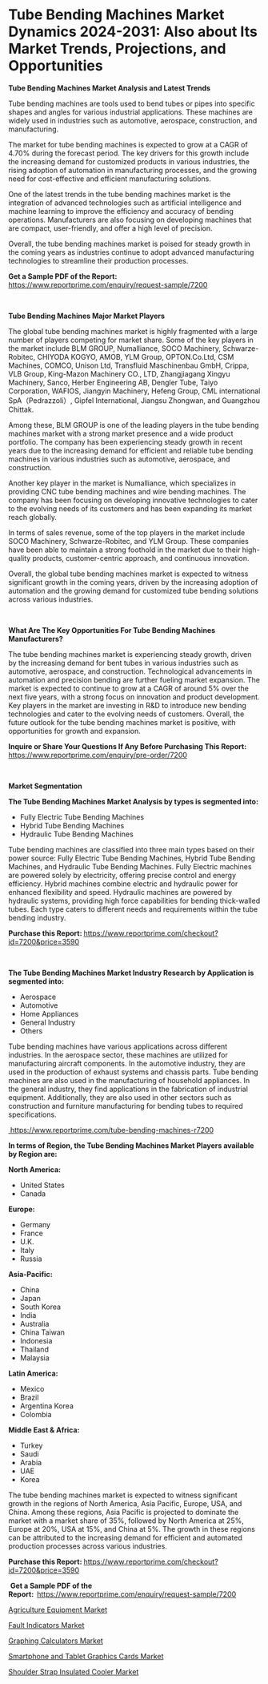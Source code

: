 <p><h1>Tube Bending Machines Market Dynamics 2024-2031: Also about Its Market Trends, Projections, and Opportunities</h1></p><p><strong>Tube Bending Machines Market Analysis and Latest Trends</strong></p>
<p><p>Tube bending machines are tools used to bend tubes or pipes into specific shapes and angles for various industrial applications. These machines are widely used in industries such as automotive, aerospace, construction, and manufacturing.</p><p>The market for tube bending machines is expected to grow at a CAGR of 4.70% during the forecast period. The key drivers for this growth include the increasing demand for customized products in various industries, the rising adoption of automation in manufacturing processes, and the growing need for cost-effective and efficient manufacturing solutions.</p><p>One of the latest trends in the tube bending machines market is the integration of advanced technologies such as artificial intelligence and machine learning to improve the efficiency and accuracy of bending operations. Manufacturers are also focusing on developing machines that are compact, user-friendly, and offer a high level of precision.</p><p>Overall, the tube bending machines market is poised for steady growth in the coming years as industries continue to adopt advanced manufacturing technologies to streamline their production processes.</p></p>
<p><strong>Get a Sample PDF of the Report:&nbsp;</strong> <a href="https://www.reportprime.com/enquiry/request-sample/7200">https://www.reportprime.com/enquiry/request-sample/7200</a></p>
<p>&nbsp;</p>
<p><strong>Tube Bending Machines Major Market Players</strong></p>
<p><p>The global tube bending machines market is highly fragmented with a large number of players competing for market share. Some of the key players in the market include BLM GROUP, Numalliance, SOCO Machinery, Schwarze-Robitec, CHIYODA KOGYO, AMOB, YLM Group, OPTON.Co.Ltd, CSM Machines, COMCO, Unison Ltd, Transfluid Maschinenbau GmbH, Crippa, VLB Group, King-Mazon Machinery CO., LTD, Zhangjiagang Xingyu Machinery, Sanco, Herber Engineering AB, Dengler Tube, Taiyo Corporation, WAFIOS, Jiangyin Machinery, Hefeng Group, CML international SpA（Pedrazzoli）, Gipfel International, Jiangsu Zhongwan, and Guangzhou Chittak.</p><p>Among these, BLM GROUP is one of the leading players in the tube bending machines market with a strong market presence and a wide product portfolio. The company has been experiencing steady growth in recent years due to the increasing demand for efficient and reliable tube bending machines in various industries such as automotive, aerospace, and construction.</p><p>Another key player in the market is Numalliance, which specializes in providing CNC tube bending machines and wire bending machines. The company has been focusing on developing innovative technologies to cater to the evolving needs of its customers and has been expanding its market reach globally.</p><p>In terms of sales revenue, some of the top players in the market include SOCO Machinery, Schwarze-Robitec, and YLM Group. These companies have been able to maintain a strong foothold in the market due to their high-quality products, customer-centric approach, and continuous innovation.</p><p>Overall, the global tube bending machines market is expected to witness significant growth in the coming years, driven by the increasing adoption of automation and the growing demand for customized tube bending solutions across various industries.</p></p>
<p>&nbsp;</p>
<p><strong>What Are The Key Opportunities For Tube Bending Machines Manufacturers?</strong></p>
<p><p>The tube bending machines market is experiencing steady growth, driven by the increasing demand for bent tubes in various industries such as automotive, aerospace, and construction. Technological advancements in automation and precision bending are further fueling market expansion. The market is expected to continue to grow at a CAGR of around 5% over the next five years, with a strong focus on innovation and product development. Key players in the market are investing in R&D to introduce new bending technologies and cater to the evolving needs of customers. Overall, the future outlook for the tube bending machines market is positive, with opportunities for growth and expansion.</p></p>
<p><strong>Inquire or Share Your Questions If Any Before Purchasing This Report:</strong> <a href="https://www.reportprime.com/enquiry/pre-order/7200">https://www.reportprime.com/enquiry/pre-order/7200</a></p>
<p>&nbsp;</p>
<p><strong>Market Segmentation</strong></p>
<p><strong>The Tube Bending Machines Market Analysis by types is segmented into:</strong></p>
<p><ul><li>Fully Electric Tube Bending Machines</li><li>Hybrid Tube Bending Machines</li><li>Hydraulic Tube Bending Machines</li></ul></p>
<p><p>Tube bending machines are classified into three main types based on their power source: Fully Electric Tube Bending Machines, Hybrid Tube Bending Machines, and Hydraulic Tube Bending Machines. Fully Electric machines are powered solely by electricity, offering precise control and energy efficiency. Hybrid machines combine electric and hydraulic power for enhanced flexibility and speed. Hydraulic machines are powered by hydraulic systems, providing high force capabilities for bending thick-walled tubes. Each type caters to different needs and requirements within the tube bending industry.</p></p>
<p><strong>Purchase this Report:&nbsp;</strong><a href="https://www.reportprime.com/checkout?id=7200&price=3590">https://www.reportprime.com/checkout?id=7200&price=3590</a></p>
<p>&nbsp;</p>
<p><strong>The Tube Bending Machines Market Industry Research by Application is segmented into:</strong></p>
<p><ul><li>Aerospace</li><li>Automotive</li><li>Home Appliances</li><li>General Industry</li><li>Others</li></ul></p>
<p><p>Tube bending machines have various applications across different industries. In the aerospace sector, these machines are utilized for manufacturing aircraft components. In the automotive industry, they are used in the production of exhaust systems and chassis parts. Tube bending machines are also used in the manufacturing of household appliances. In the general industry, they find applications in the fabrication of industrial equipment. Additionally, they are also used in other sectors such as construction and furniture manufacturing for bending tubes to required specifications.</p></p>
<p><a href="https://www.reportprime.com/tube-bending-machines-r7200">&nbsp;https://www.reportprime.com/tube-bending-machines-r7200</a></p>
<p><strong>In terms of Region, the Tube Bending Machines Market Players available by Region are:</strong></p>
<p>
    <p> <strong> North America: </strong>
        <ul>
            <li>United States</li>
            <li>Canada</li>
        </ul>
        </p> 
    <p> <strong> Europe: </strong>
        <ul>
            <li>Germany</li>
            <li>France</li>
            <li>U.K.</li>
            <li>Italy</li>
            <li>Russia</li>
        </ul>
        </p> 
    <p> <strong> Asia-Pacific: </strong>
        <ul>
            <li>China</li>
            <li>Japan</li>
            <li>South Korea</li>
            <li>India</li>
            <li>Australia</li>
            <li>China Taiwan</li>
            <li>Indonesia</li>
            <li>Thailand</li>
            <li>Malaysia</li>
        </ul>
        </p> 
    <p> <strong> Latin America: </strong>
        <ul>
            <li>Mexico</li>
            <li>Brazil</li>
            <li>Argentina Korea</li>
            <li>Colombia</li>
        </ul>
        </p> 
    <p> <strong> Middle East & Africa: </strong>
        <ul>
            <li>Turkey</li>
            <li>Saudi</li>
            <li>Arabia</li>
            <li>UAE</li>
            <li>Korea</li>
        </ul>
    </p>
    </p>
<p><p>The tube bending machines market is expected to witness significant growth in the regions of North America, Asia Pacific, Europe, USA, and China. Among these regions, Asia Pacific is projected to dominate the market with a market share of 35%, followed by North America at 25%, Europe at 20%, USA at 15%, and China at 5%. The growth in these regions can be attributed to the increasing demand for efficient and automated production processes across various industries.</p></p>
<p><strong>Purchase this Report: </strong><a href="https://www.reportprime.com/checkout?id=7200&price=3590">https://www.reportprime.com/checkout?id=7200&price=3590</a></p>
<p>&nbsp;<strong>Get a Sample PDF of the Report:&nbsp;&nbsp;</strong><a href="https://www.reportprime.com/enquiry/request-sample/7200">https://www.reportprime.com/enquiry/request-sample/7200</a></p>
<p><strong></strong></p>
<p><p><a href="https://github.com/hrhzhypq19/Market-Research-Report-List-1/blob/main/agriculture-equipment-market.md">Agriculture Equipment Market</a></p><p><a href="https://github.com/brendafegmorris532/Market-Research-Report-List-2/blob/main/fault-indicators-market.md">Fault Indicators Market</a></p><p><a href="https://github.com/LarryPearsongXXfvf/Market-Research-Report-List-1/blob/main/graphing-calculators-market.md">Graphing Calculators Market</a></p><p><a href="https://www.linkedin.com/pulse/future-trends-global-smartphone-tablet-graphics-cards-gvbec?trackingId=W09qVCZRTTWjY3sBRmhGjA%3D%3D">Smartphone and Tablet Graphics Cards Market</a></p><p><a href="https://issuu.com/reportprime-2/docs/shoulder-strap-insulated-cooler-mar_d29b6abbba28b5">Shoulder Strap Insulated Cooler Market</a></p></p>